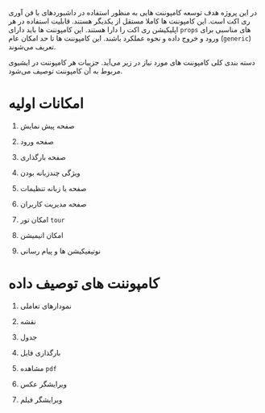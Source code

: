 در این پروژه هدف توسعه کامپوننت هایی به منظور استفاده در داشبوردهای با فن آوری ری اکت است. این کامپوننت ها کاملا مستقل از یکدیگر هستند. قابلیت استفاده در هر اپلیکیشن ری اکت را دارا هستند. این کامپوننت ها باید دارای `props` های مناسبی برای ورود و خروج داده و 
نحوه عملکرد باشند. 
این کامپوننت ها تا حد امکان عام (‍‍‍‍‍‍‍‍`generic`) تعریف می‌شوند.

دسته بندی کلی کامپوننت های مورد نیاز در زیر می‌آید. جزییات هر کامپوننت در ایشیوی مربوط به آن کامپوننت توصیف می‌شود.


# امکانات اولیه

1. صفحه پیش نمایش

2. صفحه ورود

3. صفحه بارگذاری

4. ویژگی چندزبانه بودن

5. صفحه یا زبانه تنظیمات

6. صفحه مدیریت کاربران

7. امکان تور `tour`

8. امکان انیمیشن

9. نوتیفیکیشن ها و پیام رسانی


# کامپوننت های توصیف داده

1. نمودارهای تعاملی

2. نقشه

3. جدول

4. بارگذاری فایل

5. مشاهده `pdf`

6. ویرایشگر عکس

7. ویرایشگر فیلم



